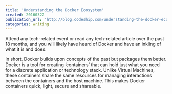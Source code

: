 ```yaml
---
title: 'Understanding the Docker Ecosystem'
created: 20160322
publication_url: 'http://blog.codeship.com/understanding-the-docker-ecosystem/?utm_content=buffer55cf5&utm_medium=social&utm_source=twitter.com&utm_campaign=buffer'
categories: writing 
---
```


Attend any tech-related event or read any tech-related article over the past 18 months, and you will likely have heard of Docker and have an inkling of what it is and does.

In short, Docker builds upon concepts of the past but packages them better. Docker is a tool for creating ‘containers’ that can hold just what you need for a discrete application or technology stack. Unlike Virtual Machines, these containers share the same resources for managing interactions between the containers and the host machine. This makes Docker containers quick, light, secure and shareable.